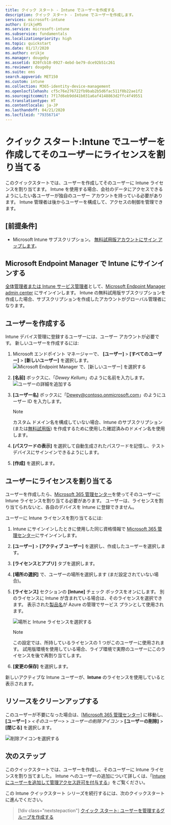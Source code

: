```yaml
---
title: クイック スタート - Intune でユーザーを作成する
description: クイック スタート - Intune でユーザーを作成します。
services: microsoft-intune
author: ErikjeMS
ms.service: microsoft-intune
ms.subservice: fundamentals
ms.localizationpriority: high
ms.topic: quickstart
ms.date: 01/17/2020
ms.author: erikje
ms.manager: dougeby
ms.assetid: 820fcb18-0927-4ebd-be79-dce92b51c261
ms.reviewer: dougeby
ms.suite: ems
search.appverid: MET150
ms.custom: intune
ms.collection: M365-identity-device-management
ms.openlocfilehash: cf5c76e276722fb9bab2b5d6fac511f0b22ae1f2
ms.sourcegitcommit: 7f17d6eb9dd41b031a6af4148863d2ffc4f49551
ms.translationtype: HT
ms.contentlocale: ja-JP
ms.lasthandoff: 04/21/2020
ms.locfileid: "79356714"
---
```

# <a name="quickstart-create-a-user-in-intune-and-assign-the-user-a-license"></a>クイック スタート:Intune でユーザーを作成してそのユーザーにライセンスを割り当てる

このクイックスタートでは、ユーザーを作成してそのユーザーに Intune ライセンスを割り当てます。 Intune を使用する場合、会社のデータにアクセスできるようにしたい各ユーザーが独自のユーザー アカウントを持っている必要があります。 Intune 管理者は後からユーザーを構成して、アクセスの制御を管理できます。

## <a name="prerequisites"></a>[前提条件]

- Microsoft Intune サブスクリプション。 [無料試用版アカウントにサイン アップします](../fundamentals/free-trial-sign-up.md)。

## <a name="sign-in-to-intune-in-microsoft-endpoint-manager"></a>Microsoft Endpoint Manager で Intune にサインインする

[全体管理者または Intune サービス管理者](users-add.md#types-of-administrators)として、[Microsoft Endpoint Manager admin center](https://go.microsoft.com/fwlink/?linkid=2109431) にサインインします。 Intune の無料試用版サブスクリプションを作成した場合、サブスクリプションを作成したアカウントがグローバル管理者になります。

## <a name="create-a-user"></a>ユーザーを作成する

Intune デバイス管理に登録するユーザーには、ユーザー アカウントが必要です。 新しいユーザーを作成するには:

1. Microsoft エンドポイント マネージャーで、 **[ユーザー]** > **[すべてのユーザー]** > **[新しいユーザー]** を選択します。![Microsoft Endpoint Manager で、[新しいユーザー] を選択する](./media/quickstart-create-user/create-user.png)
2. **[名前]** ボックスに、「*Dewey Kellum*」のように名前を入力します。![ユーザーの詳細を追加する](./media/quickstart-create-user/create-user-02.png)
3. **[ユーザー名]** ボックスに「Dewey@contoso.onmicrosoft.com」のようにユーザー ID を入力します。

    > [!NOTE]
    > カスタム ドメイン名を構成していない場合、Intune のサブスクリプション (または[無料試用版](free-trial-sign-up.md#sign-up-for-a-microsoft-intune-free-trial)) を作成するために使用した確認済みのドメイン名を使用します。 

4. **[パスワードの表示]** を選択して自動生成されたパスワードを記憶し、テスト デバイスにサインインできるようにします。
5. **[作成]** を選択します。

## <a name="assign-a-license-to-the-user"></a>ユーザーにライセンスを割り当てる

ユーザーを作成したら、[Microsoft 365 管理センター](https://go.microsoft.com/fwlink/p/?LinkId=698854)を使ってそのユーザーに Intune ライセンスを割り当てる必要があります。 ユーザーは、ライセンスを割り当てられないと、各自のデバイスを Intune に登録できません。

ユーザーに Intune ライセンスを割り当てるには:

1. Intune にサインインしたときに使用した同じ資格情報で [Microsoft 365 管理センター](https://go.microsoft.com/fwlink/p/?LinkId=698854)にサインインします。
2. **[ユーザー]**  >  **[アクティブ ユーザー]** を選択し、作成したユーザーを選択します。
3. **[ライセンスとアプリ]** タブを選択します。
4. **[場所の選択]** で、ユーザーの場所を選択します (まだ設定されていない場合)。
2. **[ライセンス]** セクションの **[Intune]** チェック ボックスをオンにします。 別のライセンスに Intune が含まれている場合は、そのライセンスを選択できます。 表示された[製品名](https://docs.microsoft.com/azure/active-directory/users-groups-roles/licensing-service-plan-reference)が Azure の管理でサービス プランとして使用されます。

    ![場所と Intune ライセンスを選択する](./media/quickstart-create-user/create-user-03.png)

   > [!NOTE]
   > この設定では、所持しているライセンスの 1 つがこのユーザーに使用されます。 試用版環境を使用している場合、ライブ環境で実際のユーザーにこのライセンスを後で再割り当てします。

6. **[変更の保存]** を選択します。

新しいアクティブな Intune ユーザーが、**Intune** のライセンスを使用していると表示されます。

## <a name="clean-up-resources"></a>リソースをクリーンアップする

このユーザーが不要になった場合は、[[Microsoft 365 管理センター]](https://go.microsoft.com/fwlink/p/?LinkId=698854) に移動し、 **[ユーザー]**  >  *<そのユーザー>*  > *ユーザーの削除アイコン* >  **[ユーザーの削除]**  >  **[閉じる]** を選択します。

   ![削除アイコンを選択する](./media/quickstart-create-user/create-user-04.png)

## <a name="next-steps"></a>次のステップ

このクイックスタートでは、ユーザーを作成し、そのユーザーに Intune ライセンスを割り当てました。 Intune へのユーザーの追加について詳しくは、「[Intune にユーザーを追加して管理アクセス許可を付与する](users-add.md)」をご覧ください。

この Intune クイックスタート シリーズを続行するには、次のクイックスタートに進んでください。

> [!div class="nextstepaction"]
> [クイック スタート: ユーザーを管理するグループを作成する](quickstart-create-group.md)
